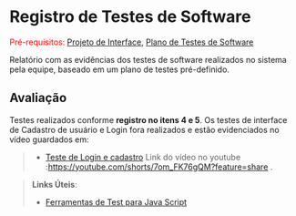# Registro de Testes de Software

<span style="color:red">Pré-requisitos: <a href="3-Projeto de Interface.md"> Projeto de Interface</a></span>, <a href="8-Plano de Testes de Software.md"> Plano de Testes de Software</a>

Relatório com as evidências dos testes de software realizados no sistema pela equipe, baseado em um plano de testes pré-definido.

## Avaliação

Testes realizados conforme **registro no itens 4 e 5**. Os testes de interface de Cadastro de usuário e Login fora realizados e estão evidenciados no vídeo guardados em:
> - [Teste de Login e cadastro](https://github.com/ICEI-PUC-Minas-PMV-ADS/pmv-ads-2023-1-e3-proj-mov-t4-pucast/tree/main/presentation/Videos)
> Link do vídeo no youtube :https://youtube.com/shorts/7om_FK76gQM?feature=share . 

> **Links Úteis**:
> - [Ferramentas de Test para Java Script](https://geekflare.com/javascript-unit-testing/)
